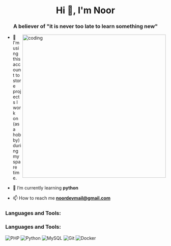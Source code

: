 <h1 align="center">Hi 👋, I'm Noor</h1>
<h3 align="center">A believer of "it is never too late to learn something new"</h3>

<!-- 👨‍💻 Coding GIF (right aligned) -->
<img align="right" alt="coding" width="450" src="https://user-images.githubusercontent.com/74038190/225813708-98b745f2-7d22-48cf-9150-083f1b00d6c9.gif">

- 📜 I'm using this account to store projects I work on (as a hobby) during my spare time.

- 🌱 I’m currently learning **python**

- 📫 How to reach me **noordevmail@gmail.com**


<h3 align="left">Languages and Tools:</h3>

### Languages and Tools:
![PHP](https://img.shields.io/badge/PHP-%23007ACC?style=for-the-badge&logo=php&logoColor=white) ![Python](https://img.shields.io/badge/Python-%23007ACC?style=for-the-badge&logo=python&logoColor=white) ![MySQL](https://img.shields.io/badge/MySQL-%23007ACC?style=for-the-badge&logo=mysql&logoColor=white) ![Git](https://img.shields.io/badge/Git-%23007ACC?style=for-the-badge&logo=git&logoColor=white) ![Docker](https://img.shields.io/badge/Docker-%23007ACC?style=for-the-badge&logo=docker&logoColor=white) 
